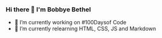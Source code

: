### Hi there 👋 I'm Bobbye Bethel

- 🔭 I’m currently working on #100Daysof Code
- 🌱 I’m currently relearning HTML, CSS, JS and Markdown

<!--
**chelly242/chelly242** is a ✨ _special_ ✨ repository because its `README.md` (this file) appears on your GitHub profile.

- 🔭 I’m currently working on #100Daysof Code
- 🌱 I’m currently learning HTML, CSS, JS and Markdown
- 👯 I’m looking to collaborate on ...
- 🤔 I’m looking for help with ...
- ✨ 2020 Goals: 
- 💬 Ask me about ...
- 📫 How to reach me: ...
- 😄 Pronouns: ...
- ⚡ Fun fact: ...
-->
